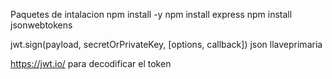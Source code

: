 Paquetes de intalacion
            npm install -y
            npm install express
            npm install jsonwebtokens

jwt.sign(payload, secretOrPrivateKey, [options, callback])
        json      llaveprimaria        

https://jwt.io/ para decodificar el token 
